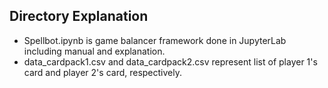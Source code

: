 ## Directory Explanation
- Spellbot.ipynb is game balancer framework done in JupyterLab including manual and explanation.
- data_cardpack1.csv and data_cardpack2.csv represent list of player 1's card and player 2's card, respectively.
